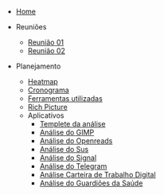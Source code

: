 * [Home](/)

* Reuniões
  - [Reunião 01](reunioes/ata01.md)
  - [Reunião 02](reunioes/ata02.md)


* Planejamento 
  - [Heatmap](planejamento/heatmap.md)
  - [Cronograma](planejamento/Cronograma.md)
  - [Ferramentas utilizadas](planejamento/ferramentas.md)
  - [Rich Picture](planejamento/rich_picture.md)
  * Aplicativos
    - [Templete da análise](planejamento/aplicativos/Templete_Analise.md)
    - [Análise do GIMP](planejamento/aplicativos/analise_GIMP.md)
    - [Análise do Openreads](planejamento/aplicativos/analise_Openreads.md)
    - [Análise do Sus](planejamento/aplicativos/analise_sus.md)
    - [Análise do Signal](planejamento/aplicativos/analise_Signal.md)
    - [Análise do Telegram](planejamento/aplicativos/analise_Telegram.md)
    - [Análise Carteira de Trabalho Digital](planejamento/aplicativos/analise_carteiradigitaldetrabalho.md)
    - [Análise do Guardiões da Saúde](planejamento/aplicativos/analise_Guardioes.md)
